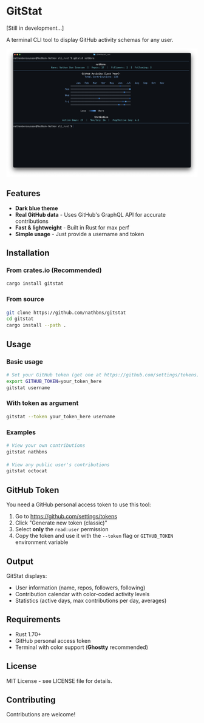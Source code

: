 # GitStat 

[Still in development...]

A terminal CLI tool to display GitHub activity schemas for any user.

![img](cli_img.png)

## Features 

- **Dark blue theme**
- **Real GitHub data** - Uses GitHub's GraphQL API for accurate contributions
- **Fast & lightweight** - Built in Rust for max perf
- **Simple usage** - Just provide a username and token

## Installation 

### From crates.io (Recommended)
```bash
cargo install gitstat
```

### From source
```bash
git clone https://github.com/nathbns/gitstat
cd gitstat
cargo install --path .
```

## Usage 

### Basic usage
```bash
# Set your GitHub token (get one at https://github.com/settings/tokens)
export GITHUB_TOKEN=your_token_here
gitstat username
```

### With token as argument
```bash
gitstat --token your_token_here username
```

### Examples
```bash
# View your own contributions
gitstat nathbns

# View any public user's contributions  
gitstat octocat
```

## GitHub Token 

You need a GitHub personal access token to use this tool:

1. Go to https://github.com/settings/tokens
2. Click "Generate new token (classic)"
3. Select **only** the `read:user` permission
4. Copy the token and use it with the `--token` flag or `GITHUB_TOKEN` environment variable

## Output 

GitStat displays:
- User information (name, repos, followers, following)
- Contribution calendar with color-coded activity levels
- Statistics (active days, max contributions per day, averages)


## Requirements 

- Rust 1.70+ 
- GitHub personal access token
- Terminal with color support (**Ghostty** recommended)

## License 

MIT License - see LICENSE file for details.

## Contributing 

Contributions are welcome!

